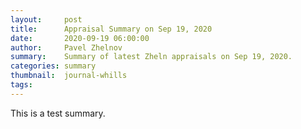 ```yaml
---
layout:     post
title:      Appraisal Summary on Sep 19, 2020
date:       2020-09-19 06:00:00
author:     Pavel Zhelnov
summary:    Summary of latest Zheln appraisals on Sep 19, 2020.
categories: summary
thumbnail:  journal-whills
tags:
---
```


This is a test summary.
